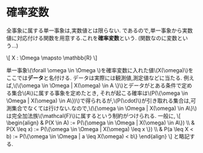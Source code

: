 # 確率変数
全事象に属する単一事象は,実数値とは限らない.
であるので,単一事象から実数値に対応付ける関数を用意する.これを**確率変数**という.
(関数なのに変数という...)

\\[
X : \Omega \mapsto \mathbb{R}
\\]

単一事象\\(\forall \omega \in \Omega \\)を確率変数に入れた値\\(X(\omega)\\)をここでは**データ**と名付ける.
データは実際には観測値,測定値などに当たる.
例えば,\\(\\{\omega \in \Omega | X(\omega) \in A \\}\\)とデータがとある条件で定める集合\\(A\\)に属する事象を定めたとき,
それが起こる確率は\\(P(\\{\omega \in \Omega | X(\omega) \in A\\})\\)で得られるが,\\(P(\cdot)\\)が引き取れる集合は,可測集合でなくては行けない.なので,\\(\\{\omega \in \Omega | X(\omega) \in A\\}\\)は完全加法族\\(\mathcal{F}\\)に属するという制約がつけられる.
一般に,
\\[
\begin{align}
& P(X \in A)  := P(\\{\omega \in \Omega | X(\omega) \in A\\}) \\\\
& P(X \leq x) := P(\\{\omega \in \Omega | X(\omega) \leq x \\}) \\\\
& P(a \leq X < b) := P(\\{\omega \in \Omega | a \leq X(\omega) < b\\}
\end{align}
\\]
と略記する.

